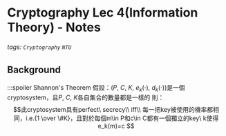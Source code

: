 # Cryptography Lec 4(Information Theory) - Notes
###### tags: `Cryptography` `NTU`

## Background
:::spoiler Shannon's Theorem
假設：$(P,\ C,\ K,\ e_k(\cdot),\ d_k(\cdot))$是一個cryptosystem，且$P,\ C,\ K$各自集合的數量都是一樣的
則：
$$此cryptosystem具有perfect\ secrecy\\
iff\\
每一把key被使用的機率都相同，i.e.{1 \over \#K}，且對於每個m\in P和c\in C都有一個獨立的key\ k使得e_k(m)=c
$$